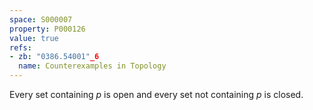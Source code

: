 ```yaml
---
space: S000007
property: P000126
value: true
refs:
- zb: "0386.54001"_6
  name: Counterexamples in Topology
---
```


Every set containing $p$ is open and every set not containing $p$ is closed.

